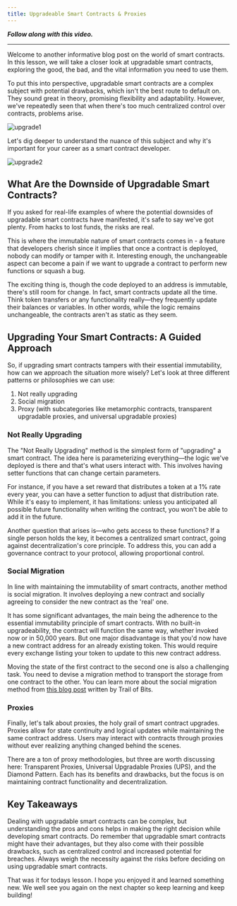 ```yaml
---
title: Upgradeable Smart Contracts & Proxies
---
```


_**Follow along with this video.**_



---

Welcome to another informative blog post on the world of smart contracts. In this lesson, we will take a closer look at upgradable smart contracts, exploring the good, the bad, and the vital information you need to use them.

To put this into perspective, upgradable smart contracts are a complex subject with potential drawbacks, which isn't the best route to default on. They sound great in theory, promising flexibility and adaptability. However, we've repeatedly seen that when there's too much centralized control over contracts, problems arise.

![upgrade1](/upgrades/1-intro/upgrade1.png)

Let's dig deeper to understand the nuance of this subject and why it's important for your career as a smart contract developer.

![upgrade2](/upgrades/1-intro/upgrade2.png)

## What Are the Downside of Upgradable Smart Contracts?

If you asked for real-life examples of where the potential downsides of upgradable smart contracts have manifested, it's safe to say we've got plenty. From hacks to lost funds, the risks are real.

This is where the immutable nature of smart contracts comes in - a feature that developers cherish since it implies that once a contract is deployed, nobody can modify or tamper with it. Interesting enough, the unchangeable aspect can become a pain if we want to upgrade a contract to perform new functions or squash a bug.

The exciting thing is, though the code deployed to an address is immutable, there's still room for change. In fact, smart contracts update all the time. Think token transfers or any functionality really—they frequently update their balances or variables. In other words, while the logic remains unchangeable, the contracts aren't as static as they seem.

## Upgrading Your Smart Contracts: A Guided Approach

So, if upgrading smart contracts tampers with their essential immutability, how can we approach the situation more wisely? Let's look at three different patterns or philosophies we can use:

1. Not really upgrading
2. Social migration
3. Proxy (with subcategories like metamorphic contracts, transparent upgradable proxies, and universal upgradable proxies)

### Not Really Upgrading

The "Not Really Upgrading" method is the simplest form of "upgrading" a smart contract. The idea here is parameterizing everything—the logic we've deployed is there and that's what users interact with. This involves having setter functions that can change certain parameters.

For instance, if you have a set reward that distributes a token at a 1% rate every year, you can have a setter function to adjust that distribution rate. While it's easy to implement, it has limitations: unless you anticipated all possible future functionality when writing the contract, you won't be able to add it in the future.

Another question that arises is—who gets access to these functions? If a single person holds the key, it becomes a centralized smart contract, going against decentralization's core principle. To address this, you can add a governance contract to your protocol, allowing proportional control.

### Social Migration

In line with maintaining the immutability of smart contracts, another method is social migration. It involves deploying a new contract and socially agreeing to consider the new contract as the 'real' one.

It has some significant advantages, the main being the adherence to the essential immutability principle of smart contracts. With no built-in upgradeability, the contract will function the same way, whether invoked now or in 50,000 years. But one major disadvantage is that you'd now have a new contract address for an already existing token. This would require every exchange listing your token to update to this new contract address.

Moving the state of the first contract to the second one is also a challenging task. You need to devise a migration method to transport the storage from one contract to the other. You can learn more about the social migration method from [this blog post](https://blog.trailofbits.com/2018/09/05/contract-upgrade-anti-patterns/) written by Trail of Bits.

### Proxies

Finally, let's talk about proxies, the holy grail of smart contract upgrades. Proxies allow for state continuity and logical updates while maintaining the same contract address. Users may interact with contracts through proxies without ever realizing anything changed behind the scenes.

There are a ton of proxy methodologies, but three are worth discussing here: Transparent Proxies, Universal Upgradable Proxies (UPS), and the Diamond Pattern. Each has its benefits and drawbacks, but the focus is on maintaining contract functionality and decentralization.

## Key Takeaways

Dealing with upgradable smart contracts can be complex, but understanding the pros and cons helps in making the right decision while developing smart contracts. Do remember that upgradable smart contracts might have their advantages, but they also come with their possible drawbacks, such as centralized control and increased potential for breaches. Always weigh the necessity against the risks before deciding on using upgradable smart contracts.

That was it for todays lesson. I hope you enjoyed it and learned something new. We well see you again on the next chapter so keep learning and keep building!
